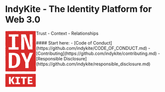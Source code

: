 # IndyKite - The Identity Platform for Web 3.0
<p align="left">
  Trust - Context - Relationships
  <img src="../assets/IndyKITE_Rough_red.png" alt="IndyKite Red Logo" style="width:100px;height:183px" align="left">
</p>
#### Start here:
- [Code of Conduct](https://github.com/indykite/CODE_OF_CONDUCT.md)
- [Contributing](https://github.com/indykite/contributing.md)
- [Responsible Disclosure](https://github.com/indykite/responsible_disclosure.md)
 



